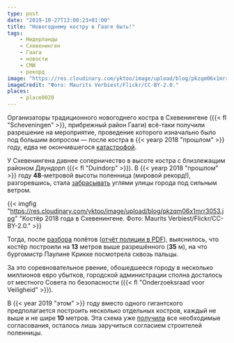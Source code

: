 ```yaml
---
type: post
date: "2019-10-27T13:08:23+01:00"
title: "Новогоднему костру в Гааге быть!"
tags:
    - Нидерланды
    - Схевенинген
    - Гаага
    - новости
    - СМИ
    - рекорд
image: "https://res.cloudinary.com/yktoo/image/upload/blog/pkzqm06x1mrr3053.jpg"
imageCredit: "Фото: Maurits Verbiest/Flickr/CC-BY-2.0."
places:
    - place0020
---
```


Организаторы традиционного новогоднего костра в Схевенингене ({{< fl "Scheveningen" >}}, прибрежный район Гааги) всё-таки получили разрешение на мероприятие, проведение которого изначально было под большим вопросом — после костра в {{< yearp 2018 "прошлом" >}} году, едва не окончившегося [катастрофой](https://www.rtlnieuws.nl/nieuws/nederland/artikel/4863876/reconstructie-vreugdevuur-vonkenregen-scheveningen-den-haag-krikke).

<!--more-->

У Схевенингена давнее соперничество в высоте костра с близлежащим районом Дяундорп ({{< fl "Duindorp" >}}). В {{< yearp 2018 "прошлом" >}} году **48**-метровой высоты поленница (мировой рекорд!), разгоревшись, стала [забрасывать](https://twitter.com/vis_danny/status/1079906516667432960) углями улицы города под сильным ветром.

{{< imgfig "https://res.cloudinary.com/yktoo/image/upload/blog/pkzqm06x1mrr3053.jpg" "Костёр 2018 года в Схевенингене. Фото: Maurits Verbiest/Flickr/CC-BY-2.0." >}}

Тогда, после [разбора](https://www.rtlnieuws.nl/nieuws/nederland/artikel/4860971/politie-den-haag-scheveningen-duindorp-vreugdevuur-krikke) полётов ([отчёт полиции в PDF](https://www.rtlnieuws.nl/sites/default/files/content/documents/2019/09/27/Proces-verbaal%20vreugdevuren.pdf)), выяснилось, что костёр построили на **13** метров выше разрешённого (**35** м), на что бургомистр Паулине Крикке посмотрела сквозь пальцы.

За это соревновательное рвение, обошедшееся городу в несколько миллионов евро убытков, городской администрации сполна досталось от местного Совета по безопасности ({{< fl "Onderzoeksraad voor Veiligheid" >}}).

В {{< year 2019 "этом" >}} году вместо одного гигантского предполагается построить несколько отдельных костров, каждый не выше и не шире **10** метров. Эта схема уже [получила](https://www.rtlnieuws.nl/nieuws/nederland/artikel/4867971/vreugdevuur-den-haag-duindorp-scheveningen-brandstapel) все необходимые согласования, осталось лишь заручиться согласием строителей поленницы.
